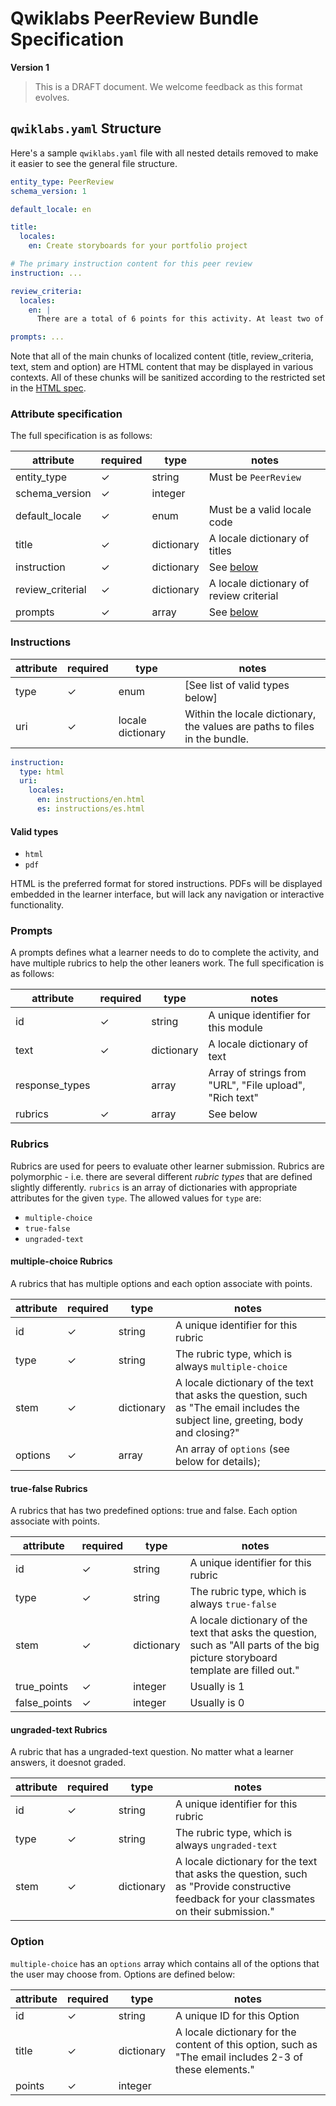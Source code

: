 # Qwiklabs PeerReview Bundle Specification

**Version 1**

> This is a DRAFT document. We welcome feedback as this format evolves.

## `qwiklabs.yaml` Structure

Here's a sample `qwiklabs.yaml` file with all nested details removed to make it
easier to see the general file structure.

```yaml
entity_type: PeerReview
schema_version: 1

default_locale: en

title:
  locales:
    en: Create storyboards for your portfolio project

# The primary instruction content for this peer review
instruction: ...

review_criteria:
  locales:
    en: |
      There are a total of 6 points for this activity. At least two of your peers will evaluate your project. Your final grade will be the median of these scores. You must get 5 out of 6 total points to pass.

prompts: ...

```

Note that all of the main chunks of localized content (title, review_criteria, text, stem and option) are HTML content that may be displayed
in various contexts. All of these chunks will be sanitized according to the
restricted set in the [HTML spec](./html/html-spec.md).

### Attribute specification

The full specification is as follows:

attribute               | required | type       | notes
----------------------- | -------- | ---------- | -----
entity_type             | ✓        | string     | Must be `PeerReview`
schema_version          | ✓        | integer    |
default_locale          | ✓        | enum       | Must be a valid locale code
title                   | ✓        | dictionary | A locale dictionary of titles
instruction             | ✓        | dictionary | See [below](#Instructions)
review_criterial        | ✓        | dictionary | A locale dictionary of review criterial
prompts                 | ✓        | array      | See [below](#Prompts)



### Instructions

attribute | required | type              | notes
--------- | -------- | ----------------- | -----
type      | ✓        | enum              | [See list of valid types below]
uri       | ✓        | locale dictionary | Within the locale dictionary, the values are paths to files in the bundle.

```yaml
instruction:
  type: html
  uri:
    locales:
      en: instructions/en.html
      es: instructions/es.html
```

#### Valid types


*   `html`
*   `pdf`


HTML is the preferred format for stored instructions. PDFs will be displayed
embedded in the learner interface, but will lack any navigation or interactive
functionality. 


### Prompts

A prompts defines what a learner needs to do to complete the activity, and have multiple rubrics to help the other leaners work. The full
specification is as follows:

attribute            | required | type       | notes
-----------          | -------- | ---------- | -----------------------------------
id                   | ✓        | string     | A unique identifier for this module
text                 | ✓        | dictionary | A locale dictionary of text
response_types       |          | array      | Array of strings from "URL", "File upload", "Rich text"
rubrics              | ✓        | array      | See below

### Rubrics

Rubrics are used for peers to evaluate other learner submission. Rubrics are polymorphic - i.e. there are several different _rubric types_ that are
defined slightly differently. `rubrics` is an array of dictionaries with
appropriate attributes for the given `type`. The allowed values for `type` are:

*   `multiple-choice`
*   `true-false`
*   `ungraded-text`

#### multiple-choice Rubrics

A rubrics that has multiple options and each option associate with points.

attribute | required | type       | notes
--------- | -------- | ---------- | -----
id        | ✓        | string     | A unique identifier for this rubric
type      | ✓        | string     | The rubric type, which is always `multiple-choice`
stem      | ✓        | dictionary | A locale dictionary of the text that asks the question, such as "The email includes the subject line, greeting, body and closing?"
options   | ✓        | array      | An array of `options` (see below for details);

#### true-false Rubrics

A rubrics that has two predefined options: true and false. Each option associate with points.

attribute     | required | type       | notes
---------     | -------- | ---------- | -----
id            | ✓        | string     | A unique identifier for this rubric
type          | ✓        | string     | The rubric type, which is always `true-false`
stem          | ✓        | dictionary | A locale dictionary of the text that asks the question, such as "All parts of the big picture storyboard template are filled out."
true_points   | ✓        | integer    | Usually is 1
false_points  | ✓        | integer    | Usually is 0

#### ungraded-text Rubrics

A rubric that has a ungraded-text question. No matter what a learner answers, it doesnot graded.

attribute | required | type       | notes
--------- | -------- | ---------- | -----
id        | ✓        | string     | A unique identifier for this rubric
type      | ✓        | string     | The rubric type, which is always `ungraded-text`
stem      | ✓        | dictionary | A locale dictionary for the text that asks the question, such as "Provide constructive feedback for your classmates on their submission."


### Option

`multiple-choice` has an `options` array which contains all of the options that the user may
choose from. Options are defined below:

attribute | required | type       | notes
--------- | -------- | ---------- | -----
id        | ✓        | string     | A unique ID for this Option
title     | ✓        | dictionary | A locale dictionary for the content of this option, such as "The email includes 2-3 of these elements."
points    | ✓        | integer    | 
